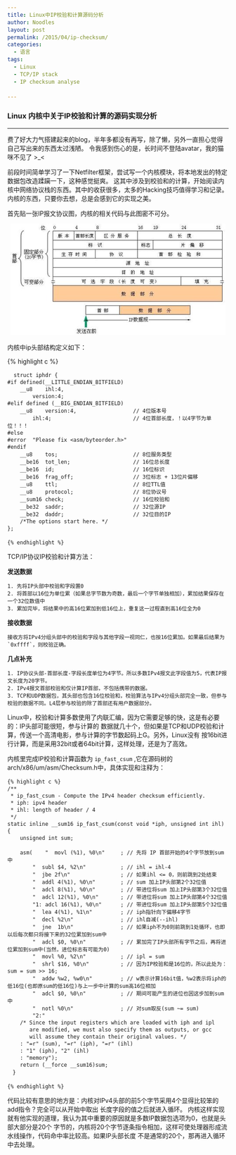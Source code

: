 ```yaml
---
title: Linux中IP校验和计算源码分析
author: Noodles
layout: post
permalink: /2015/04/ip-checksum/
categories:
  - 语言
tags:
  - Linux
  - TCP/IP stack
  - IP checksum analyse
  
---
```


### Linux 内核中关于IP校验和计算的源码实现分析

------------------------------------------------------------

  费了好大力气搭建起来的blog，半年多都没有再写，除了懒，另外一直担心觉得自己写出来的东西太过浅陋。 
  令我感到伤心的是，长时间不登陆avatar，我的猫咪不见了 >_<


  前段时间简单学习了一下Netfilter框架，尝试写一个内核模块，将本地发出的特定数据包改造蹂躏一下，这种感觉挺爽。
  这其中涉及到校验和的计算，开始阅读内核中网络协议栈的东西。其中的收获很多，太多的Hacking技巧值得学习和记录。
  内核的东西，只要你去想，总是会感到它的实现之美。

  
  首先贴一张IP报文协议图，内核的相关代码与此图密不可分。
  <center><img src="/images/study/ip_checksum/ip.jpg"></img></center>
  

<!--more-->

  
  内核中ip头部结构定义如下：
  
  {% highlight c %}
  
	  struct iphdr {
	#if defined(__LITTLE_ENDIAN_BITFIELD)
		__u8	ihl:4,
			version:4;
	#elif defined (__BIG_ENDIAN_BITFIELD)
		__u8	version:4,					// 4位版本号
			ihl:4;							// 4位首部长度，！以4字节为单位！！！
	#else
	#error	"Please fix <asm/byteorder.h>"
	#endif
		__u8	tos;						// 8位服务类型
		__be16	tot_len;					// 16位总长度
		__be16	id;							// 16位标识
		__be16	frag_off;					// 3位标志 + 13位片偏移
		__u8	ttl;						// 8位TTL值
		__u8	protocol;					// 8位协议号
		__sum16	check;						// 16位校验和
		__be32	saddr;						// 32位源IP
		__be32	daddr;						// 32位目的IP
		/*The options start here. */
	};
	
	{% endhighlight %}
	  
  TCP/IP协议IP校验和计算方法：
  
  **发送数据**
  
	1. 先将IP头部中校验和字段置0
	2. 将首部以16位为单位累（如果总字节数为奇数，最后一个字节单独相加），累加结果保存在一个32位数值中
	3. 累加完毕，将结果中的高16位累加到低16位上，重复这一过程直到高16位全为0

  **接收数据**
  
    接收方将IPv4分组头部中的校验和字段与其他字段一视同仁，也按16位累加。如果最后结果为`0xffff`，则校验正确。
	
  **几点补充**
  
    1. IP协议头部-首部长度-字段长度单位为4字节。所以多数IPv4报文此字段值为5，代表IP报文长度为20字节。
	2. IPv4报文首部校验和仅计算IP首部，不包括携带的数据。
	3. TCP和UDP数据包，其头部也包含16位校验和，校验算法与IPv4分组头部完全一致，但参与校验的数据不同。L4层参与校验的除了首部还有用户数据部分。
	
  Linux中，校验和计算多数使用了内联汇编，因为它需要足够的快，这是有必要的：IP头部可能很短，参与计算的
  数据就几十个，但如果是TCP和UDP校验和计算，传送一个高清电影，参与计算的字节数起码上G。另外，Linux没有
  按16bit进行计算，而是采用32bit或者64bit计算，这样处理，还是为了高效。
  
  内核里完成IP校验和计算函数为 `ip_fast_csum` ,它在源码树的arch/x86/um/asm/Checksum.h中，具体实现和注释为：

    {% highlight c %}
	/**
	 * ip_fast_csum - Compute the IPv4 header checksum efficiently.
	 * iph: ipv4 header
	 * ihl: length of header / 4
	 */
	static inline __sum16 ip_fast_csum(const void *iph, unsigned int ihl)
	{
		unsigned int sum;

		asm(	"  movl (%1), %0\n"		; // 先将 IP 首部开始的4个字节放到sum中
			"  subl $4, %2\n"			; // ihl = ihl-4
			"  jbe 2f\n"				; // 如果ihl <= 0，则前跳到2处结束
			"  addl 4(%1), %0\n"		; // sum 加上IP头部第2个32位值
			"  adcl 8(%1), %0\n"		; // 带进位将sum 加上IP头部第3个32位值
			"  adcl 12(%1), %0\n"		; // 带进位将sum 加上IP头部第4个32位值
			"1: adcl 16(%1), %0\n"		; // 带进位将sum 加上IP头部第5个32位值
			"  lea 4(%1), %1\n"			; // iph指针向下偏移4字节
			"  decl %2\n"				; // ihl自减(--ihl)
			"  jne	1b\n"				; // 如果iph不为0则前跳到1处循环，也即以后每次都只将接下来的32位累加到sum中
			"  adcl $0, %0\n"			; // 累加完了IP头部所有字节之后，再将进位累加到sum中(当然，进位标志有可能为0)
			"  movl %0, %2\n"			; // ipl = sum
			"  shrl $16, %0\n"			; // 因为IP校验和是16位的，所以此处为： sum = sum >> 16;
			"  addw %w2, %w0\n"			; // w表示计算16bit值，%w2表示将iph的低16位(也即原sum的低16位)与上一步中计算的sum高16位相加
			"  adcl $0, %0\n"			; // 期间可能产生的进位也因这步加到sum中
			"  notl %0\n"				; // 对sum取反(sum ~= sum)
			"2:"
		/* Since the input registers which are loaded with iph and ipl
		   are modified, we must also specify them as outputs, or gcc
		   will assume they contain their original values. */
		: "=r" (sum), "=r" (iph), "=r" (ihl)
		: "1" (iph), "2" (ihl)
		: "memory");
		return (__force __sum16)sum;
	　}

    {% endhighlight %}
	
  代码比较有意思的地方是：内核对IPv4头部的前5个字节采用4个显得比较笨的add指令？完全可以从开始中取出
  长度字段的值之后就进入循环。
  内核这样实现就有他实现的道理，我认为其中重要的原因就是多数IP数据包选项为0，也就是头部大部分是20个
  字节的，内核将20个字节逐条指令相加，这样可使处理器形成流水线操作，代码命中率比较高。如果IP头部长度
  不是通常的20个，那再进入循环中去处理。
  
  
  

